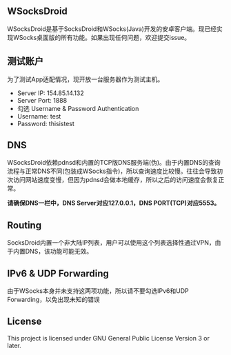 WSocksDroid
---
WSocksDroid是基于SocksDroid和WSocks(Java)开发的安卓客户端。现已经实现WSocks桌面版的所有功能。如果出现任何问题，欢迎提交issue。

测试账户
----
为了测试App适配情况，现开放一台服务器作为测试主机。

* Server IP: 154.85.14.132
* Server Port: 1888
* 勾选 Username & Password Authentication
* Username: test
* Password: thisistest

DNS
---
WSocksDroid依赖pdnsd和内置的TCP版DNS服务端(伪)。由于内置DNS的查询流程与正常DNS不同(包装成WSocks指令)，所以查询速度比较慢。往往会导致初次访问网站速度变慢，但因为pdnsd会做本地缓存，所以之后的访问速度会恢复正常。

**请确保DNS一栏中，DNS Server对应127.0.0.1，DNS PORT(TCP)对应5553。**

Routing
---
SocksDroid内置一个非大陆IP列表，用户可以使用这个列表选择性通过VPN，由于内置DNS，该功能可能无效。

IPv6 & UDP Forwarding
----
由于WSocks本身并未支持这两项功能，所以请不要勾选IPv6和UDP Forwarding，以免出现未知的错误


License
---
This project is licensed under GNU General Public License Version 3 or later.
